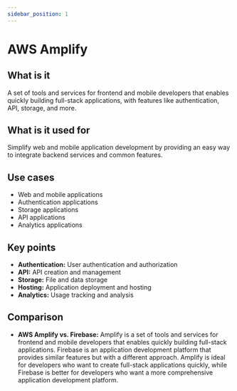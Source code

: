 ```yaml
---
sidebar_position: 1
---
```


# AWS Amplify

## What is it
A set of tools and services for frontend and mobile developers that enables quickly building full-stack applications, with features like authentication, API, storage, and more.

## What is it used for
Simplify web and mobile application development by providing an easy way to integrate backend services and common features.

## Use cases
- Web and mobile applications
- Authentication applications
- Storage applications
- API applications
- Analytics applications

## Key points
- **Authentication:** User authentication and authorization
- **API:** API creation and management
- **Storage:** File and data storage
- **Hosting:** Application deployment and hosting
- **Analytics:** Usage tracking and analysis

## Comparison
- **AWS Amplify vs. Firebase:** Amplify is a set of tools and services for frontend and mobile developers that enables quickly building full-stack applications. Firebase is an application development platform that provides similar features but with a different approach. Amplify is ideal for developers who want to create full-stack applications quickly, while Firebase is better for developers who want a more comprehensive application development platform. 